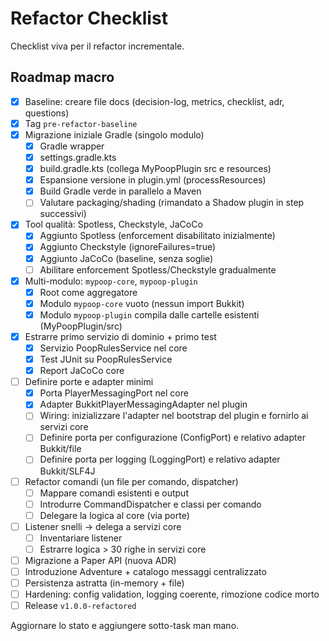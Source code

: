 # Refactor Checklist

Checklist viva per il refactor incrementale.

## Roadmap macro
- [x] Baseline: creare file docs (decision-log, metrics, checklist, adr, questions)
- [x] Tag `pre-refactor-baseline`
- [x] Migrazione iniziale Gradle (singolo modulo)
  - [x] Gradle wrapper
  - [x] settings.gradle.kts
  - [x] build.gradle.kts (collega MyPoopPlugin src e resources)
  - [x] Espansione versione in plugin.yml (processResources)
  - [x] Build Gradle verde in parallelo a Maven
  - [ ] Valutare packaging/shading (rimandato a Shadow plugin in step successivi)
- [x] Tool qualità: Spotless, Checkstyle, JaCoCo
  - [x] Aggiunto Spotless (enforcement disabilitato inizialmente)
  - [x] Aggiunto Checkstyle (ignoreFailures=true)
  - [x] Aggiunto JaCoCo (baseline, senza soglie)
  - [ ] Abilitare enforcement Spotless/Checkstyle gradualmente
- [x] Multi-modulo: `mypoop-core`, `mypoop-plugin`
  - [x] Root come aggregatore
  - [x] Modulo `mypoop-core` vuoto (nessun import Bukkit)
  - [x] Modulo `mypoop-plugin` compila dalle cartelle esistenti (MyPoopPlugin/src)
- [x] Estrarre primo servizio di dominio + primo test
  - [x] Servizio PoopRulesService nel core
  - [x] Test JUnit su PoopRulesService
  - [x] Report JaCoCo core
- [ ] Definire porte e adapter minimi
  - [x] Porta PlayerMessagingPort nel core
  - [x] Adapter BukkitPlayerMessagingAdapter nel plugin
  - [ ] Wiring: inizializzare l'adapter nel bootstrap del plugin e fornirlo ai servizi core
  - [ ] Definire porta per configurazione (ConfigPort) e relativo adapter Bukkit/file
  - [ ] Definire porta per logging (LoggingPort) e relativo adapter Bukkit/SLF4J
- [ ] Refactor comandi (un file per comando, dispatcher)
  - [ ] Mappare comandi esistenti e output
  - [ ] Introdurre CommandDispatcher e classi per comando
  - [ ] Delegare la logica al core (via porte)
- [ ] Listener snelli → delega a servizi core
  - [ ] Inventariare listener
  - [ ] Estrarre logica > 30 righe in servizi core
- [ ] Migrazione a Paper API (nuova ADR)
- [ ] Introduzione Adventure + catalogo messaggi centralizzato
- [ ] Persistenza astratta (in-memory + file)
- [ ] Hardening: config validation, logging coerente, rimozione codice morto
- [ ] Release `v1.0.0-refactored`

Aggiornare lo stato e aggiungere sotto-task man mano.
